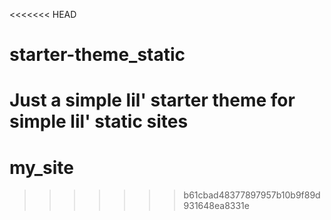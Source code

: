 <<<<<<< HEAD
# starter-theme_static
Just a simple lil' starter theme for simple lil' static sites
=======
# my_site
>>>>>>> b61cbad48377897957b10b9f89d931648ea8331e
